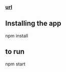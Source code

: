 ### [url](https://hub.docker.com/r/abdia25/simplenodeapp/)
## Installing the app

npm install

## to run

npm start
